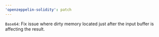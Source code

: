 ```yaml
---
'openzeppelin-solidity': patch
---
```


`Base64`: Fix issue where dirty memory located just after the input buffer is affecting the result.
